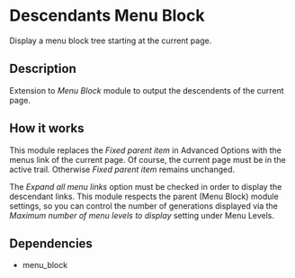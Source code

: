 # Descendants Menu Block

Display a menu block tree starting at the current page.

## Description

Extension to _Menu Block_ module to output the descendents of the current page.

## How it works

This module replaces the _Fixed parent item_ in Advanced Options with the menus link of the current page.
Of course, the current page must be in the active trail. Otherwise _Fixed parent item_ remains unchanged.

The _Expand all menu links_ option must be checked in order to display the descendant links.
This module respects the parent (Menu Block) module settings, so you can control the number of generations displayed via the _Maximum number of menu levels to display_ setting under Menu Levels.

## Dependencies

* menu_block
